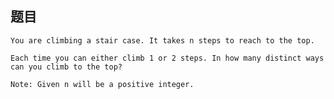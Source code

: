 ## 题目
    You are climbing a stair case. It takes n steps to reach to the top.

    Each time you can either climb 1 or 2 steps. In how many distinct ways can you climb to the top?

    Note: Given n will be a positive integer.